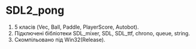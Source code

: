 # SDL2_pong
1. 5 класів (Vec, Ball, Paddle, PlayerScore, Autobot).
2. Підключені бібліотеки SDL_mixer, SDL, SDL_ttf, chrono, queue, string.
3. Скомпільовано під Win32(Release).

